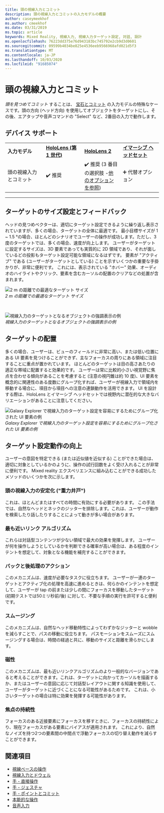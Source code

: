 ```yaml
---
title: 頭の視線入力とコミット
description: 頭の視線入力とコミットの入力モデルの概要
author: caseymeekhof
ms.author: cmeekhof
ms.date: 03/31/2019
ms.topic: article
keywords: Mixed Reality, 視線入力, 視線入力ターゲット設定, 対話, 設計
ms.openlocfilehash: 76223dd375e76d943183bc745792e2cb9d3d0601
ms.sourcegitcommit: 09599b4034be825e4536eeb9566968afd021d5f3
ms.translationtype: MT
ms.contentlocale: ja-JP
ms.lasthandoff: 10/03/2020
ms.locfileid: "91685074"
---
```

# <a name="head-gaze-and-commit"></a>頭の視線入力とコミット
_頭を見つめてコミット_ することは、 [宝石とコミット](gaze-and-commit.md) の入力モデルの特殊なケースです。頭の方向 (ヘッド方向) を使用してオブジェクトをターゲットにし、その後、エアタップや音声コマンドの "Select" など、2番目の入力で動作します。 

## <a name="device-support"></a>デバイス サポート

<table>
    <colgroup>
    <col width="25%" />
    <col width="25%" />
    <col width="25%" />
    <col width="25%" />
    </colgroup>
    <tr>
        <td><strong>入力モデル</strong></td>
        <td><a href="../hololens-hardware-details.md"><strong>HoloLens (第 1 世代)</strong></a></td>
        <td><a href="https://docs.microsoft.com/hololens/hololens2-hardware"><strong>HoloLens 2</strong></td>
        <td><a href="../discover/immersive-headset-hardware-details.md"><strong>イマーシブ ヘッドセット</strong></a></td>
    </tr>
     <tr>
        <td>頭の視線入力とコミット</td>
        <td>✔️ 推奨</td>
        <td>✔️ 推奨 (3 番目の選択肢 -<a href="interaction-fundamentals.md">他のオプションを参照</a>)</td>
        <td>➕ 代替オプション</td>
    </tr>
</table>

---

## <a name="target-sizing-and-feedback"></a>ターゲットのサイズ設定とフィードバック
ヘッドの見つめベクターは、適切にターゲット設定できるように繰り返し表示されていますが、多くの場合、ターゲットの全体に最適です。 最小目標サイズが 1 ~ 1.5 °の場合、ほとんどのシナリオでユーザーの操作が成功します。ただし、3度のターゲットでは、多くの場合、速度が向上します。 ユーザーがターゲットに設定するサイズは、3D 要素であっても実質的に 2D 領域であり、それが面しているどの投影もターゲット設定可能な領域になるはずです。 要素が "アクティブ" である (ユーザーがターゲットとしている) ことを示すいくつかの重要な手掛かりが、非常に便利です。 これには、表示されている "ホバー" 効果、オーディオのハイライトやクリック、要素を含むカーソルの配置のクリアなどの処置が含まれます。

![2 m の距離での最適なターゲット サイズ](images/gazetargeting-size-1000px.jpg)<br>
*2 m の距離での最適なターゲット サイズ*

<br>

![視線入力のターゲットとなるオブジェクトの強調表示の例](images/gazetargeting-highlighting-940px.jpg)<br>
*視線入力のターゲットとなるオブジェクトの強調表示の例*

## <a name="target-placement"></a>ターゲットの配置
多くの場合、ユーザーは、ビューのフィールドに非常に高い、または低い位置にある UI 要素を見つけることができず、主なフォーカスの周りにある領域に注目することに重点が置かれています。 ほとんどのターゲットは目の高さあたりの適正な帯域に配置すると効果的です。 ユーザーは常に比較的小さい視覚野に焦点を合わせる傾向があることを考慮すると (注意の視円錐は約 10 度)、UI 要素を概念的に関連性のある度数にグループ化すれば、ユーザーが視線入力で領域内を移動する場合に、項目から項目への注意の連鎖動作を活用できます。 UI を設計する際は、HoloLens とイマーシブ ヘッドセットでは視野内に潜在的な大きなバリエーションがあることに注意してください。

![Galaxy Explorer で視線入力のターゲット設定を容易にするためにグループ化された UI 要素の例](images/gazetargeting-grouping-1000px.jpg)<br>
*Galaxy Explorer で視線入力のターゲット設定を容易にするためにグループ化された UI 要素の例*

## <a name="improving-targeting-behaviors"></a>ターゲット設定動作の向上
ユーザーの意図を特定できる (または近似値を近似する) ことができた場合は、適切に対象としているかのように、操作の試行回数をよく受け入れることが非常に便利です。 Mixed reality エクスペリエンスに組み込むことができる成功したメソッドのいくつかを次に示します。

### <a name="head-gaze-stabilization-gravity-wells"></a>頭の視線入力の安定化 ("重力井戸")
これは、ほとんどまたはすべての時間に有効にする必要があります。 この手法では、自然なヘッドとネックのジッターを排除します。これは、ユーザーが動作を検索したり話したりすることによって動きが多い場合があります。

### <a name="closest-link-algorithms"></a>最も近いリンク アルゴリズム
これらは対話型コンテンツが少ない領域で最大の効果を発揮します。 ユーザーが何を操作しようとしているかを判断できる確率が高い場合は、ある程度のインテントを想定して、対象となる機能を補完することができます。

### <a name="backdating-and-postdating-actions"></a>バックと後処理のアクション
このメカニズムは、速度が必要なタスクに役立ちます。 ユーザーが一連のターゲットとアクティブ化の処理を高速に進めるときは、何らかのインテントを想定して、ユーザーが tap の前または少しの間にフォーカスを移動したターゲット (初期テストでは50ミリ秒前/後) に対して、不要な手順の実行を許可すると便利です。

### <a name="smoothing"></a>スムージング
このメカニズムは、自然なヘッド移動特性によってわずかなジッターと wobble を減らすことで、パスの移動に役立ちます。 パスモーションをスムーズにスムージングする場合は、時間の経過と共に、移動のサイズと距離を滑らかにします。

### <a name="magnetism"></a>磁性
このメカニズムは、最も近いリンクアルゴリズムのより一般的なバージョンであると考えることができます。これは、ターゲットに向かってカーソルを描画するか、またはユーザーの意図に応じて対話型レイアウトに関する知識を使用して、ユーザーがターゲットに近づくことになる可能性があるためです。 これは、小さいターゲットの場合は特に効果を発揮する可能性があります。

### <a name="focus-stickiness"></a>焦点の持続性
フォーカスのある近接要素にフォーカスを移すときに、フォーカスの持続性により、現在フォーカスがある要素にバイアスが適用されます。 これにより、自然なノイズを持つ2つの要素間の中間点で浮動フォーカスの切り替え動作を減らすことができます。


## <a name="see-also"></a>関連項目
* [視線ベースの操作](eye-gaze-interaction.md)
* [視線入力とドウェル](gaze-and-dwell.md)
* [手 - 直接操作](direct-manipulation.md)
* [手 - ジェスチャ](gaze-and-commit.md#composite-gestures)
* [手 - ポイントとコミット](point-and-commit.md)
* [本能的な操作](interaction-fundamentals.md)
* [音声入力](voice-input.md)



